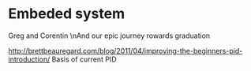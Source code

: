 # Embeded system 
 Greg and Corentin
 \nAnd our epic journey rowards graduation

http://brettbeauregard.com/blog/2011/04/improving-the-beginners-pid-introduction/
Basis of current PID
 

